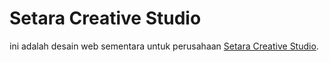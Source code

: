 # Setara Creative Studio

ini adalah desain web sementara untuk perusahaan [Setara Creative Studio](https://example.com).
